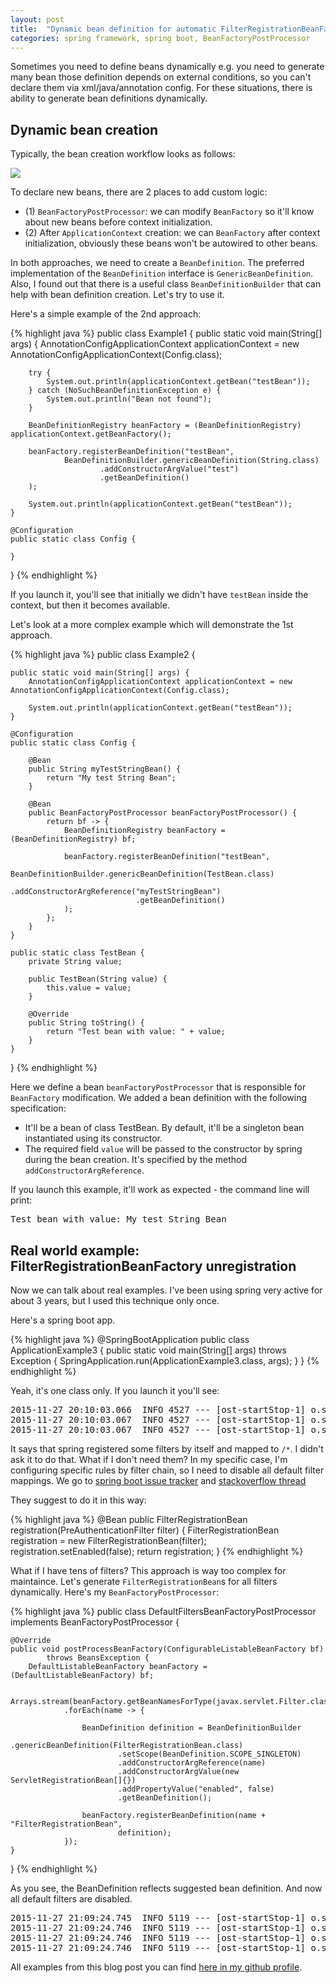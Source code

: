 ```yaml
---
layout: post
title:  "Dynamic bean definition for automatic FilterRegistrationBeanFactory unregistration"
categories: spring framework, spring boot, BeanFactoryPostProcessor
---
```

Sometimes you need to define beans dynamically e.g. you need to generate many bean those definition depends on
external conditions, so you can't declare them via xml/java/annotation config. For these situations, there is ability
to generate bean definitions dynamically.  

## Dynamic bean creation

Typically, the bean creation workflow looks as follows:

<p>
<img src="https://docs.google.com/drawings/d/1LXzmwbu4mxcTCp3smQXNe9KL2vOsQHdNNUvM0Vk1Xtc/pub?w=960&amp;h=720">
</p>

To declare new beans, there are 2 places to add custom logic:

* (1) `BeanFactoryPostProcessor`: we can modify `BeanFactory` so it'll know about new beans before context initialization.
* (2) After `ApplicationContext` creation: we can `BeanFactory` after context initialization, obviously these beans won't be autowired to other beans.

In both approaches, we need to create a `BeanDefinition`. The preferred implementation of the `BeanDefinition` interface is `GenericBeanDefinition`. Also, I found out that there is a useful class `BeanDefinitionBuilder` that can help with bean definition creation. Let's try to use it.

Here's a simple example of the 2nd approach:

{% highlight java %}
public class Example1 {
    public static void main(String[] args) {
        AnnotationConfigApplicationContext applicationContext = new AnnotationConfigApplicationContext(Config.class);

        try {
            System.out.println(applicationContext.getBean("testBean"));
        } catch (NoSuchBeanDefinitionException e) {
            System.out.println("Bean not found");
        }

        BeanDefinitionRegistry beanFactory = (BeanDefinitionRegistry) applicationContext.getBeanFactory();

        beanFactory.registerBeanDefinition("testBean",
                BeanDefinitionBuilder.genericBeanDefinition(String.class)
                        .addConstructorArgValue("test")
                        .getBeanDefinition()
        );

        System.out.println(applicationContext.getBean("testBean"));
    }

    @Configuration
    public static class Config {

    }
}
{% endhighlight %}

If you launch it, you'll see that initially we didn't have `testBean` inside the context, but then it becomes available.

Let's look at a more complex example which will demonstrate the 1st approach.

{% highlight java %}
public class Example2 {

    public static void main(String[] args) {
        AnnotationConfigApplicationContext applicationContext = new AnnotationConfigApplicationContext(Config.class);

        System.out.println(applicationContext.getBean("testBean"));
    }

    @Configuration
    public static class Config {

        @Bean
        public String myTestStringBean() {
            return "My test String Bean";
        }

        @Bean
        public BeanFactoryPostProcessor beanFactoryPostProcessor() {
            return bf -> {
                BeanDefinitionRegistry beanFactory = (BeanDefinitionRegistry) bf;

                beanFactory.registerBeanDefinition("testBean",
                        BeanDefinitionBuilder.genericBeanDefinition(TestBean.class)
                                .addConstructorArgReference("myTestStringBean")
                                .getBeanDefinition()
                );
            };
        }
    }

    public static class TestBean {
        private String value;

        public TestBean(String value) {
            this.value = value;
        }

        @Override
        public String toString() {
            return "Test bean with value: " + value;
        }
    }
}
{% endhighlight %}

Here we define a bean `beanFactoryPostProcessor` that is responsible for `BeanFactory` modification. We added a bean definition with the following specification:

* It'll be a bean of class TestBean. By default, it'll be a singleton bean instantiated using its constructor.
* The required field `value` will be passed to the constructor by spring during the bean creation. It's specified by the method `addConstructorArgReference`.

If you launch this example, it'll work as expected - the command line will print:

<pre>
Test bean with value: My test String Bean
</pre>

## Real world example: FilterRegistrationBeanFactory unregistration

Now we can talk about real examples. I've been using spring very active for about 3 years, but I used this technique only once.

Here's a spring boot app.

{% highlight java %}
@SpringBootApplication
public class ApplicationExample3 {
    public static void main(String[] args) throws Exception {
        SpringApplication.run(ApplicationExample3.class, args);
    }
}
{% endhighlight %}

Yeah, it's one class only. If you launch it you'll see:

<pre>
2015-11-27 20:10:03.066  INFO 4527 --- [ost-startStop-1] o.s.b.c.embedded.FilterRegistrationBean  : Mapping filter: 'characterEncodingFilter' to: [/*]
2015-11-27 20:10:03.067  INFO 4527 --- [ost-startStop-1] o.s.b.c.embedded.FilterRegistrationBean  : Mapping filter: 'hiddenHttpMethodFilter' to: [/*]
2015-11-27 20:10:03.067  INFO 4527 --- [ost-startStop-1] o.s.b.c.embedded.FilterRegistrationBean  : Mapping filter: 'springSecurityFilterChain' to: [/*]
</pre>

It says that spring registered some filters by itself and mapped to `/*`. I didn't ask it to do that. What if I don't need them? In my specific case, I'm configuring specific rules by filter chain, so I need to disable all default filter mappings. We go to [spring boot issue tracker](https://github.com/spring-projects/spring-boot/issues/2173) and
[stackoverflow thread](http://stackoverflow.com/questions/28421966/prevent-spring-boot-from-registering-a-servlet-filter/28428154#28428154)

They suggest to do it in this way:

{% highlight java %}
@Bean
public FilterRegistrationBean registration(PreAuthenticationFilter filter) {
    FilterRegistrationBean registration = new FilterRegistrationBean(filter);
    registration.setEnabled(false);
    return registration;
}
{% endhighlight %}

What if I have tens of filters? This approach is way too complex for maintaince. Let's generate `FilterRegistrationBean`s for all filters dynamically. Here's my `BeanFactoryPostProcessor`:

{% highlight java %}
public class DefaultFiltersBeanFactoryPostProcessor implements BeanFactoryPostProcessor {

    @Override
    public void postProcessBeanFactory(ConfigurableListableBeanFactory bf)
            throws BeansException {
        DefaultListableBeanFactory beanFactory = (DefaultListableBeanFactory) bf;

        Arrays.stream(beanFactory.getBeanNamesForType(javax.servlet.Filter.class))
                .forEach(name -> {

                    BeanDefinition definition = BeanDefinitionBuilder
                            .genericBeanDefinition(FilterRegistrationBean.class)
                            .setScope(BeanDefinition.SCOPE_SINGLETON)
                            .addConstructorArgReference(name)
                            .addConstructorArgValue(new ServletRegistrationBean[]{})
                            .addPropertyValue("enabled", false)
                            .getBeanDefinition();

                    beanFactory.registerBeanDefinition(name + "FilterRegistrationBean",
                            definition);
                });
    }
}
{% endhighlight %}

As you see, the BeanDefinition reflects suggested bean definition. And now all default filters are
disabled.


<pre>
2015-11-27 21:09:24.745  INFO 5119 --- [ost-startStop-1] o.s.b.c.embedded.FilterRegistrationBean  : Mapping filter: 'springSecurityFilterChain' to: [/*]
2015-11-27 21:09:24.746  INFO 5119 --- [ost-startStop-1] o.s.b.c.embedded.FilterRegistrationBean  : Filter orderedHiddenHttpMethodFilter was not registered (disabled)
2015-11-27 21:09:24.746  INFO 5119 --- [ost-startStop-1] o.s.b.c.embedded.FilterRegistrationBean  : Filter filterChainProxy was not registered (disabled)
2015-11-27 21:09:24.746  INFO 5119 --- [ost-startStop-1] o.s.b.c.embedded.FilterRegistrationBean  : Filter orderedCharacterEncodingFilter was not registered (disabled)
</pre>

All examples from this blog post you can find [here in my github profile](https://github.com/dimafeng/dimafeng-examples/tree/master/dynamic-bean-def).
